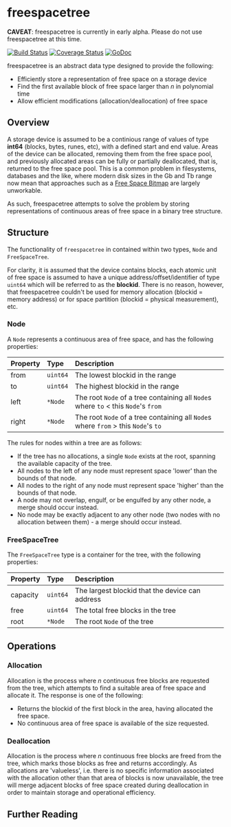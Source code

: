 # freespacetree

**CAVEAT**: freespacetree is currently in early alpha. Please do not use freespacetree at this time.

[![Build Status](https://travis-ci.org/tomdionysus/freespacetree.svg)](https://travis-ci.org/tomdionysus/freespacetree)
[![Coverage Status](https://coveralls.io/repos/tomdionysus/freespacetree/badge.svg?branch=master&service=github)](https://coveralls.io/github/tomdionysus/freespacetree?branch=master)
[![GoDoc](https://godoc.org/github.com/tomdionysus/freespacetree?status.svg)](https://godoc.org/github.com/tomdionysus/freespacetree)

freespacetree is an abstract data type designed to provide the following:

* Efficiently store a representation of free space on a storage device
* Find the first available block of free space larger than *n* in polynomial time
* Allow efficient modifications (allocation/deallocation) of free space

## Overview

A storage device is assumed to be a continious range of values of type **int64** (blocks, bytes, runes, etc), with a defined start and end value. Areas of the device can be allocated, removing them from the free space pool, and previously allocated areas can be fully or partially deallocated, that is, returned to the free space pool. This is a common problem in filesystems, databases and the like, where modern disk sizes in the Gb and Tb range now mean that approaches such as a [Free Space Bitmap][1] are largely unworkable.  

As such, freespacetree attempts to solve the problem by storing representations of continuous areas of free space in a binary tree structure.

## Structure

The functionality of `freespacetree` in contained within two types, `Node` and `FreeSpaceTree`.

For clarity, it is assumed that the device contains blocks, each atomic unit of free space is assumed to have a unique address/offset/identifier of type `uint64` which will be referred to as the **blockid**. There is no reason, however, that freespacetree couldn't be used for memory allocation (blockid = memory address) or for space partition (blockid = physical measurement), etc.

### Node

A `Node` represents a continuous area of free space, and has the following properties:

| Property           | Type       | Description                                                                        |
|:-------------------|:-----------|:-----------------------------------------------------------------------------------|
| from               | `uint64`   | The lowest blockid in the range                                                    |
| to                 | `uint64`   | The highest blockid in the range                                                   |
| left               | `*Node`    | The root `Node` of a tree containing all `Node`s where `to` < this `Node`'s `from` |
| right              | `*Node`    | The root `Node` of a tree containing all `Node`s where `from` > this `Node`'s `to` |

The rules for nodes within a tree are as follows:

* If the tree has no allocations, a single `Node` exists at the root, spanning the available capacity of the tree.
* All nodes to the left of any node must represent space 'lower' than the bounds of that node.
* All nodes to the right of any node must represent space 'higher' than the bounds of that node.
* A node may not overlap, engulf, or be engulfed by any other node, a merge should occur instead.
* No node may be exactly adjacent to any other node (two nodes with no allocation between them) - a merge should occur instead.

### FreeSpaceTree

The `FreeSpaceTree` type is a container for the tree, with the following properties:

| Property           | Type       | Description                                      |
|:-------------------|:-----------|:-------------------------------------------------|
| capacity           | `uint64`   | The largest blockid that the device can address  |
| free               | `uint64`   | The total free blocks in the tree                |
| root               | `*Node`    | The root `Node` of the tree                      |

## Operations

### Allocation

Allocation is the process where *n* continuous free blocks are requested from the tree, which attempts to find a suitable area of free space and allocate it. The response is one of the following:

* Returns the blockid of the first block in the area, having allocated the free space.
* No continuous area of free space is available of the size requested.

### Deallocation

Allocation is the process where *n* continuous free blocks are freed from the tree, which marks those blocks as free and returns accordingly.
As allocations are 'valueless', i.e. there is no specific information associated with the allocation other than that area of blocks is now unavailable, the tree will merge adjacent blocks of free space created during deallocation in order to maintain storage and operational efficiency.

## Further Reading

[1]: (https://en.wikipedia.org/wiki/Free_space_bitmap)